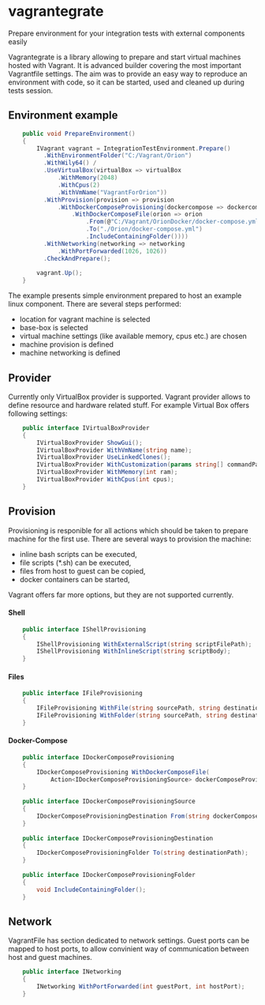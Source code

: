 # vagrantegrate
Prepare environment for your integration tests with external components easily

Vagrantegrate is a library allowing to prepare and start virtual machines hosted with Vagrant. It is advanced builder covering the most important Vagrantfile settings. The aim was to provide an easy way to reproduce an environment with code, so it can be started, used and cleaned up during tests session.

## Environment example

```c#
    public void PrepareEnvironment()
    {
        IVagrant vagrant = IntegrationTestEnvironment.Prepare()
          .WithEnvironmentFolder("C:/Vagrant/Orion")    
          .WithWily64() /                               
          .UseVirtualBox(virtualBox => virtualBox       
              .WithMemory(2048)
              .WithCpus(2)
              .WithVmName("VagrantForOrion"))
          .WithProvision(provision => provision
              .WithDockerComposeProvisioning(dockercompose => dockercompose                   
                  .WithDockerComposeFile(orion => orion
                      .From(@"C:/Vagrant/OrionDocker/docker-compose.yml")
                      .To("./Orion/docker-compose.yml")
                      .IncludeContainingFolder())))
          .WithNetworking(networking => networking
              .WithPortForwarded(1026, 1026))
          .CheckAndPrepare();
        
        vagrant.Up();
    }
```
The example presents simple environment prepared to host an example linux component. There are several steps performed:
- location for vagrant machine is selected
- base-box is selected
- virtual machine settings (like available memory, cpus etc.) are chosen
- machine provision is defined
- machine networking is defined

## Provider
Currently only VirtualBox provider is supported. Vagrant provider allows to define resource and hardware related stuff. For example Virtual Box offers following settings:

```c#
    public interface IVirtualBoxProvider
    {
        IVirtualBoxProvider ShowGui();
        IVirtualBoxProvider WithVmName(string name);
        IVirtualBoxProvider UseLinkedClones();
        IVirtualBoxProvider WithCustomization(params string[] commandParts);
        IVirtualBoxProvider WithMemory(int ram);
        IVirtualBoxProvider WithCpus(int cpus);
    }
```
## Provision
Provisioning is responible for all actions which should be taken to prepare machine for the first use. There are several ways to provision the machine:
- inline bash scripts can be executed,
- file scripts (*.sh) can be executed,
- files from host to guest can be copied, 
- docker containers can be started,

Vagrant offers far more options, but they are not supported currently.

#### Shell

```c#
    public interface IShellProvisioning
    {
        IShellProvisioning WithExternalScript(string scriptFilePath);
        IShellProvisioning WithInlineScript(string scriptBody);
    }
```

#### Files

```c#
    public interface IFileProvisioning
    {
        IFileProvisioning WithFile(string sourcePath, string destinationPath);
        IFileProvisioning WithFolder(string sourcePath, string destinationPath);
    }
```

#### Docker-Compose

```c#
    public interface IDockerComposeProvisioning
    {
        IDockerComposeProvisioning WithDockerComposeFile(
            Action<IDockerComposeProvisioningSource> dockerComposeProvisioningBuilder);
    }
    
    public interface IDockerComposeProvisioningSource
    {
        IDockerComposeProvisioningDestination From(string dockerComposeFilePath);
    }
    
    public interface IDockerComposeProvisioningDestination
    {
        IDockerComposeProvisioningFolder To(string destinationPath);
    }
    
    public interface IDockerComposeProvisioningFolder
    {
        void IncludeContainingFolder();
    }
```

## Network

VagrantFile has section dedicated to network settings. Guest ports can be mapped to host ports, to allow convinient way of communication between host and guest machines.

```c#
    public interface INetworking
    {
        INetworking WithPortForwarded(int guestPort, int hostPort);
    }
```
